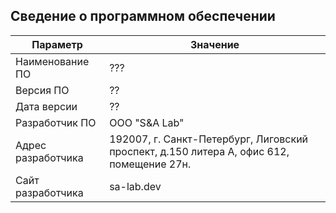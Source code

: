 ## Сведение о программном обеспечении
| Параметр           | Значение                                                                                 |
| ------------------ | ---------------------------------------------------------------------------------------- |
| Наименование ПО    | ???                                                                                      |
| Версия ПО          | ??                                                                                       |
| Дата версии        | ??                                                                                       |
| Разработчик ПО     | ООО "S&A Lab"                                                                            |
| Адрес разработчика | 192007, г. Санкт-Петербург, Лиговский проспект, д.150 литера А, офис 612, помещение 27н. |
| Сайт разработчика  | sa-lab.dev                                                                               |